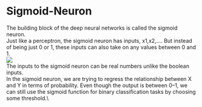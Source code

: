 # Sigmoid-Neuron
The building block of the deep neural networks is called the sigmoid neuron.\
Just like a perceptron, the sigmoid neuron has inputs, x1,x2,…. But instead of being just 0 or 1, these inputs can also take on any values between 0 and 1.\
![](https://miro.medium.com/max/1026/1*N7dfPwbiXC-Kk4TCbfRerA.png)\
The inputs to the sigmoid neuron can be real numbers unlike the boolean inputs.\
In the sigmoid neuron, we are trying to regress the relationship between X and Y in terms of probability. Even though the output is between 0–1, we can still use the sigmoid function for binary classification tasks by choosing some threshold.\
